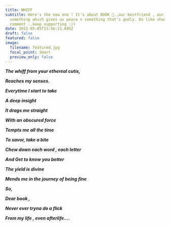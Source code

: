 ```yaml
---
title: WHIFF
subtitle: Here's the new one ! It's about BOOK 💙..our bestfriend , our guide ,
  something which gives us peace n something that's godly. Do like share and
  comment ..keep supporting :))
date: 2021-05-05T13:56:21.695Z
draft: false
featured: false
image:
  filename: featured.jpg
  focal_point: Smart
  preview_only: false
---
```

<!--StartFragment-->

***The whiff from your ethereal cutis,*** 

***Reaches my senses.*** 

***Everytime I start to take*** 

***A deep insight*** 

***It drags me straight*** 

***With an obscured force*** 

***Tempts me all the time*** 

***To savor, take a bite*** 

***Chew down each word , each letter*** 

***And Get to know you better*** 

***The yield is divine*** 

***Mends me in the journey of being fine*** 

***So,*** 

***Dear book ,*** 

***Never ever tryna do a flick*** 

***From my life , even afterlife….***

<!--EndFragment-->